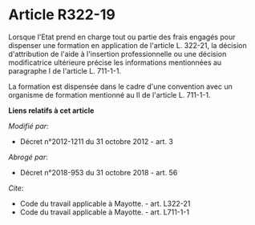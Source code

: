 # Article R322-19

Lorsque l'Etat prend en charge tout ou partie des frais engagés pour dispenser une formation en application de l'article L.
322-21, la décision d'attribution de l'aide à l'insertion professionnelle ou une décision modificatrice ultérieure précise
les informations mentionnées au paragraphe I de l'article L. 711-1-1. 

La formation est dispensée dans le cadre d'une convention avec un organisme de formation mentionné au II de l'article L.
711-1-1.

**Liens relatifs à cet article**

_Modifié par_:

  - Décret n°2012-1211 du 31 octobre 2012 - art. 3

_Abrogé par_:

  - Décret n°2018-953 du 31 octobre 2018 - art. 56

_Cite_:

  - Code du travail applicable à Mayotte. - art. L322-21
  - Code du travail applicable à Mayotte. - art. L711-1-1
